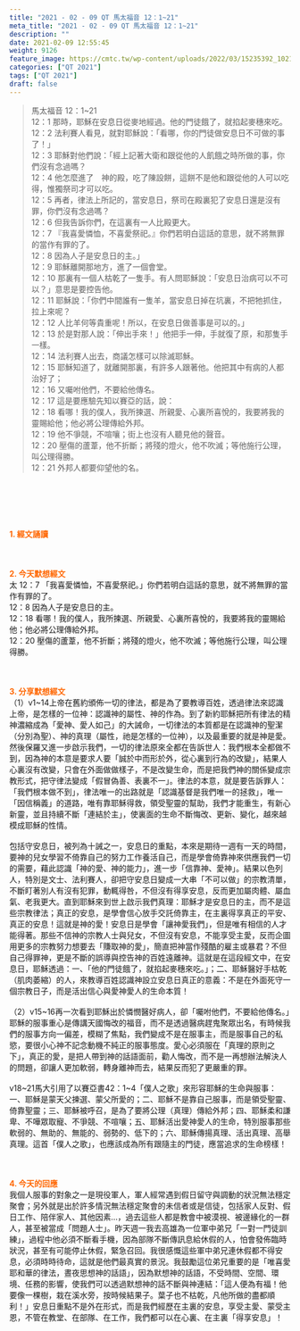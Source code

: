 ```yaml
---
title: "2021 - 02 - 09 QT 馬太福音 12：1~21"
meta_title: "2021 - 02 - 09 QT 馬太福音 12：1~21"
description: ""
date: 2021-02-09 12:55:45
weight: 9126
feature_image: https://cmtc.tw/wp-content/uploads/2022/03/15235392_10211799862337740_180693556567566654_o-1.webp
categories: ["QT 2021"]
tags: ["QT 2021"]
draft: false
---
```


<blockquote>馬太福音 12：1~21<br />
12：1 那時，耶穌在安息日從麥地經過。他的門徒餓了，就掐起麥穗來吃。<br />
12：2 法利賽人看見，就對耶穌說：「看哪，你的門徒做安息日不可做的事了！」<br />
12：3 耶穌對他們說：「經上記著大衛和跟從他的人飢餓之時所做的事，你們沒有念過嗎？<br />
12：4 他怎麼進了　神的殿，吃了陳設餅，這餅不是他和跟從他的人可以吃得，惟獨祭司才可以吃。<br />
12：5 再者，律法上所記的，當安息日，祭司在殿裏犯了安息日還是沒有罪，你們沒有念過嗎？<br />
12：6 但我告訴你們，在這裏有一人比殿更大。<br />
12：7 『我喜愛憐恤，不喜愛祭祀。』你們若明白這話的意思，就不將無罪的當作有罪的了。<br />
12：8 因為人子是安息日的主。」<br />
12：9 耶穌離開那地方，進了一個會堂。<br />
12：10 那裏有一個人枯乾了一隻手。有人問耶穌說：「安息日治病可以不可以？」意思是要控告他。<br />
12：11 耶穌說：「你們中間誰有一隻羊，當安息日掉在坑裏，不把牠抓住，拉上來呢？<br />
12：12 人比羊何等貴重呢！所以，在安息日做善事是可以的。」<br />
12：13 於是對那人說：「伸出手來！」他把手一伸，手就復了原，和那隻手一樣。<br />
12：14 法利賽人出去，商議怎樣可以除滅耶穌。<br />
12：15 耶穌知道了，就離開那裏，有許多人跟著他。他把其中有病的人都治好了；<br />
12：16 又囑咐他們，不要給他傳名。<br />
12：17 這是要應驗先知以賽亞的話，說：<br />
12：18 看哪！我的僕人，我所揀選、所親愛、心裏所喜悅的，我要將我的靈賜給他；他必將公理傳給外邦。<br />
12：19 他不爭競，不喧嚷；街上也沒有人聽見他的聲音。<br />
12：20 壓傷的蘆葦，他不折斷；將殘的燈火，他不吹滅；等他施行公理，叫公理得勝。<br />
12：21 外邦人都要仰望他的名。</blockquote><br />
&nbsp;<br />
<br />
&nbsp;<br />
<br />
<span style="color: #ff6600;"><strong>1. </strong><strong>經文誦讀</strong></span><br />
<br />
<span style="color: #ff6600;"><strong> </strong></span><br />
<br />
<span style="color: #ff6600;"><strong>2. 今天默想</strong><strong>經文<br />
</strong></span>太 12：7 「我喜愛憐恤，不喜愛祭祀。」你們若明白這話的意思，就不將無罪的當作有罪的了。<br />
12：8 因為人子是安息日的主。<br />
12：18 看哪！我的僕人，我所揀選、所親愛、心裏所喜悅的，我要將我的靈賜給他；他必將公理傳給外邦。<br />
12：20 壓傷的蘆葦，他不折斷；將殘的燈火，他不吹滅；等他施行公理，叫公理得勝。<br />
<br />
&nbsp;<br />
<br />
<span style="color: #ff6600;"><strong>3. 分享默想經文<br />
</strong></span>（1）v1~14上帝在舊約頒佈一切的律法，都是為了要教導百姓，透過律法來認識上帝，是怎樣的一位神：認識神的屬性、神的作為。到了新約耶穌把所有律法的精神濃縮成為「愛神、愛人如己」的大誡命，一切律法的本質都是在認識神的聖潔（分別為聖）、神的真理（屬性，祂是怎樣的一位神），以及最重要的就是神是愛。然後保羅又進一步啟示我們，一切的律法原來全都在告訴世人：我們根本全都做不到，因為神的本意是要求人要「誠於中而形於外，從心裏到行為的改變」，結果人心裏沒有改變，只會在外面做做樣子，不是改變生命，而是把我們神的關係變成宗教形式，把守律法變成「假冒偽善、表裏不一」。律法的本意，就是要告訴罪人：「我們根本做不到」，律法唯一的出路就是「認識基督是我們唯一的拯救」，唯一「因信稱義」的道路，唯有靠耶穌得救，領受聖靈的幫助，我們才能重生，有新心新靈，並且持續不斷「連結於主」，使裏面的生命不斷悔改、更新、變化，越來越模成耶穌的性情。<br />
<br />
包括守安息日，被列為十誡之一，安息日的重點，本來是期待一週有一天的時間，要神的兒女學習不倚靠自己的努力工作養活自己，而是學會倚靠神來供應我們一切的需要，藉此認識「神的愛、神的能力」，進一步「信靠神、愛神」。結果以色列人，特別是文士、法利賽人，卻把守安息日變成一大串「不可以做」的宗教清單，不斷盯著別人有沒有犯罪，動輒得咎，不但沒有得享安息，反而更加屬肉體、屬血氣、老我更大。直到耶穌來到世上啟示我們真理：耶穌才是安息日的主，而不是這些宗教律法；真正的安息，是學會信心放手交託倚靠主，在主裏得享真正的平安、真正的安息！這就是神的愛！安息日是學會「讓神愛我們」，但是唯有相信的人才能得著。那些不信神的宗教人士與兒女，不但沒有安息，不能享受主愛，反而企圖用更多的宗教努力想要去「賺取神的愛」，簡直把神當作殘酷的雇主或暴君？不但自己得罪神，更是不斷的誤導與控告神的百姓遠離神。這就是在這段經文中，在安息日，耶穌透過：一、「他的門徒餓了，就掐起麥穗來吃。」；二、耶穌醫好手枯乾（肌肉萎縮）的人，來教導百姓認識神設立安息日真正的意義：不是在外面死守一個宗教日子，而是活出信心與愛神愛人的生命本質！<br />
<br />
（2）v15~16再一次看到耶穌出於憐憫醫好病人，卻「囑咐他們，不要給他傳名。」耶穌的服事重心是傳講天國悔改的福音，而不是透過醫病趕鬼聚眾出名，有時候我們的服事方向一偏差，模糊了焦點，我們變成不是在服事主，而是服事自己的私慾，要很小心神不記念動機不純正的服事態度。愛心必須服在「真理的原則之下」，真正的愛，是把人帶到神的話語面前，勸人悔改，而不是一再想辦法解決人的問題，卻讓人更加軟弱，轉身離神而去，結果反而犯了更嚴重的罪。<br />
<br />
v18~21馬大引用了以賽亞書42：1~4「僕人之歌」來形容耶穌的生命與服事：一、耶穌是蒙天父揀選、蒙父所愛的；二、耶穌不是靠自己服事，而是領受聖靈、倚靠聖靈；三、耶穌被呼召，是為了要將公理（真理）傳給外邦；四、耶穌柔和謙卑、不嘩眾取寵、不爭競、不喧嚷；五、耶穌活出愛神愛人的生命，特別服事那些軟弱的、無助的、無能的、弱勢的、低下的；六、耶穌傳揚真理、活出真理、高舉真理。這首「僕人之歌」，也應該成為所有跟隨主的門徒，應當追求的生命榜樣！<br />
<br />
&nbsp;<br />
<br />
<span style="color: #ff6600;"><strong>4. 今天的回應<br />
</strong></span>我個人服事的對象之一是現役軍人，軍人經常遇到假日留守與調動的狀況無法穩定聚會；另外就是出於許多情況無法穩定聚會的未信者或是信徒，包括家人反對、假日工作、陪伴家人、其他因素…，過去這些人都是教會中被漠視、被邊緣化的一群人，甚至被當成「問題人士」。昨天週一我去高雄為一位軍中弟兄「一對一門徒訓練」，過程中他必須不斷看手機，因為部隊不斷傳訊息給休假的人，怕會發佈臨時狀況，甚至有可能停止休假，緊急召回。我很感慨這些軍中弟兄連休假都不得安息，必須時時待命，這就是他們最真實的景況。我鼓勵這位弟兄重要的是「唯喜愛耶和華的律法，晝夜思想神的話語」，因為默想神的話語，不受時間、空間、環境、任務的影響，使我們可以透過默想神的話不斷與神連結：「這人便為有福！他要像一棵樹，栽在溪水旁，按時候結果子。葉子也不枯乾，凡他所做的盡都順利！」安息日重點不是外在形式，而是我們經歷在主裏的安息，享受主愛、蒙受主恩，不管在教堂、在部隊、在工作，我們都可以在心裏、在主裏「得享安息」！
        